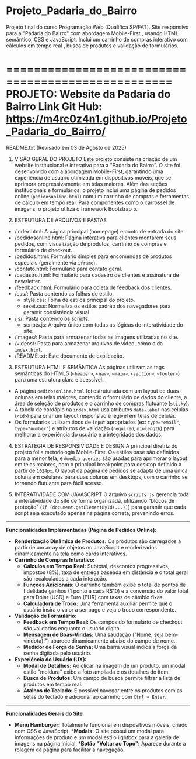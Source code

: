 # Projeto_Padaria_do_Bairro
Projeto final do curso Programação Web (Qualifica SP/FAT). Site responsivo para a "Padaria do Bairro" com abordagem Mobile-First , usando HTML semântico, CSS e JavaScript. Inclui um carrinho de compras interativo com cálculos em tempo real , busca de produtos e validação de formulários.

==================================================
PROJETO: Website da Padaria do Bairro 
Link Git Hub: https://m4rc0z4n1.github.io/Projeto_Padaria_do_Bairro/
==================================================
README.txt (Revisado em 03 de Agosto de 2025)


1. VISÃO GERAL DO PROJETO
Este projeto consiste na criação de um website institucional e interativo para a "Padaria do Bairro". 
O site foi desenvolvido com a abordagem Mobile-First, garantindo uma experiência de usuário otimizada em dispositivos móveis, que se aprimora progressivamente em telas maiores. 
Além das seções institucionais e formulários, o projeto inclui uma página de pedidos online (`pedidosonline.html`) com um carrinho de compras e ferramentas de cálculo em tempo real. 
Para componentes como o carrossel de imagens, o projeto utiliza o framework Bootstrap 5. 


2. ESTRUTURA DE ARQUIVOS E PASTAS
* /index.html: A página principal (homepage) e ponto de entrada do site.
* /pedidosonline.html: Página interativa para clientes montarem seus pedidos, com visualização de produtos, carrinho de compras e formulário de checkout.
* /pedidos.html: Formulário simples para encomendas de produtos especiais (geralmente via `iframe`).
* /contato.html: Formulário para contato geral. 
* /cadastro.html: Formulário para cadastro de clientes e assinatura de newsletter. 
* /feedback.html: Formulário para coleta de feedback dos clientes.
* /css/: Pasta contendo as folhas de estilo. 
    * style.css: Folha de estilos principal do projeto.
    * reset.css: Normaliza os estilos padrão dos navegadores para garantir consistência visual. 
* /js/: Pasta contendo os scripts.
    * scripts.js: Arquivo único com todas as lógicas de interatividade do site. 
* /images/: Pasta para armazenar todas as imagens utilizadas no site.
* /videos/: Pasta para armazenar arquivos de vídeo, como o da `index.html`. 
* /README.txt: Este documento de explicação.


3. ESTRUTURA HTML E SEMÂNTICA
As páginas utilizam as tags semânticas do HTML5 (`<header>`, `<nav>`, `<main>`, `<section>`, `<footer>`) para uma estrutura clara e acessível. 
* A página `pedidosonline.html` foi estruturada com um layout de duas colunas em telas maiores, contendo o formulário de dados do cliente, a área de seleção de produtos e o carrinho de compras flutuante (`sticky`).
* A tabela de cardápio na `index.html` usa atributos `data-label` nas células (`<td>`) para criar um layout responsivo e legível em telas de celular. 
* Os formulários utilizam tipos de `input` apropriados (ex: `type="email"`, `type="number"`) e atributos de validação (`required`, `minlength`) para melhorar a experiência do usuário e a integridade dos dados.


4. ESTRATÉGIA DE RESPONSIVIDADE E DESIGN
A principal diretriz do projeto foi a metodologia Mobile-First. Os estilos base são definidos para a menor tela, e `@media queries` são usadas para aprimorar o layout em telas maiores, com o principal breakpoint para desktop definido a partir de `1024px`.  O layout da página de pedidos se adapta de uma única coluna em celulares para duas colunas em desktops, com o carrinho se tornando flutuante para fácil acesso.


5. INTERATIVIDADE COM JAVASCRIPT
O arquivo `scripts.js` gerencia toda a interatividade do site de forma organizada, utilizando "blocos de proteção" (`if (document.getElementById(...))`) para garantir que cada script seja executado apenas na página correta, prevenindo erros. 

---
**Funcionalidades Implementadas (Página de Pedidos Online):**

* **Renderização Dinâmica de Produtos:** Os produtos são carregados a partir de um array de objetos no JavaScript e renderizados dinamicamente na tela como cards interativos.
* **Carrinho de Compras Interativo:**
    * **Cálculos em Tempo Real:** Subtotal, descontos progressivos, impostos (8%), taxa de entrega baseada em distância e o total geral são recalculados a cada interação. 
    * **Funções Adicionais:** O carrinho também exibe o total de pontos de fidelidade ganhos (1 ponto a cada R$10) e a conversão do valor total para Dólar (USD) e Euro (EUR) com taxas de câmbio fixas.
    * **Calculadora de Troco:** Uma ferramenta auxiliar permite que o usuário insira o valor a ser pago e veja o troco correspondente.
* **Validação de Formulário:**
    * **Feedback em Tempo Real:** Os campos do formulário de checkout são validados enquanto o usuário digita.
    * **Mensagem de Boas-Vindas:** Uma saudação ("Nome, seja bem-vindo(a)!") aparece dinamicamente abaixo do campo de nome.
    * **Medidor de Força de Senha:** Uma barra visual indica a força da senha digitada pelo usuário.
* **Experiência do Usuário (UX):**
    * **Modal de Detalhes:** Ao clicar na imagem de um produto, um modal estilo "moldura" exibe a foto ampliada e os detalhes do item.
    * **Busca de Produtos:** Um campo de busca permite filtrar a lista de produtos em tempo real.
    * **Atalhos de Teclado:** É possível navegar entre os produtos com as setas do teclado e adicionar ao carrinho com `Ctrl + Enter`.

---
**Funcionalidades Gerais do Site**
* **Menu Hamburger:** Totalmente funcional em dispositivos móveis, criado com CSS e JavaScript.
***Modais:** O site possui um modal para informações de produto e um modal estilo lightbox para a galeria de imagens na página inicial. 
***Botão "Voltar ao Topo":** Aparece durante a rolagem da página para facilitar a navegação. 
